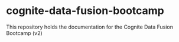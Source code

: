 # cognite-data-fusion-bootcamp

This repository holds the documentation for the Cognite Data Fusion Bootcamp (v2)

